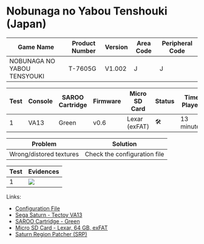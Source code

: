 # Nobunaga no Yabou Tenshouki (Japan)

| Game Name                   | Product Number | Version | Area Code | Peripheral Code |
| --------------------------- | -------------- | ------- | --------- | --------------- |
| NOBUNAGA NO YABOU TENSYOUKI | T-7605G        | V1.002  | J         | J               |

| Test | Console | SAROO Cartridge | Firmware | Micro SD Card | Status              | Time Played |
| ---- | ------- | --------------- | -------- | ------------- | ------------------- | ----------- |
| 1    | VA13    | Green           | v0.6     | Lexar (exFAT) | :hammer_and_wrench: | 13 minutes  |

| Problem                 | Solution                     |
| ----------------------- | ---------------------------- |
| Wrong/distored textures | Check the configuration file |

| Test | Evidences                                                                                        |
| ---- | ------------------------------------------------------------------------------------------------ |
| 1    | [![](https://img.youtube.com/vi/FmHdt4gRDO8/0.jpg)](https://www.youtube.com/watch?v=FmHdt4gRDO8) |

Links:

- [Configuration File](https://github.com/williamdsw/saroo-configuration-list/blob/master/Regions/Retails/Japan/T-7605G/README.md)
- [Sega Saturn - Tectoy VA13](../../../../Info/Consoles/VA13/README.md)
- [SAROO Cartridge - Green](../../../../Info/Cartridges/RetroGameParadiseStore/1.32F/README.md)
- [Micro SD Card - Lexar, 64 GB, exFAT](../../../../Info/SdCards/Lexar/64GB/exfat/README.md)
- [Saturn Region Patcher (SRP)](https://segaxtreme.net/resources/saturn-region-patcher.81/download)
